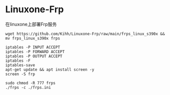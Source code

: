 # Linuxone-Frp
在linuxone上部署Frp服务
```
wget https://github.com/Kihh/Linuxone-Frp/raw/main/frps_linux_s390x && mv frps_linux_s390x frps
```
```
iptables -P INPUT ACCEPT
iptables -P FORWARD ACCEPT
iptables -P OUTPUT ACCEPT
iptables -F
iptables-save
apt-get update && apt install screen -y
screen -S frp
```
```
sudo chmod -R 777 frps
./frps -c ./frps.ini
```
